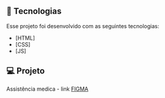 ## 🧪 Tecnologias

Esse projeto foi desenvolvido com as seguintes tecnologias:

- [HTML]
- [CSS]
- [JS]

## 💻 Projeto

Assistência medica - link [FIGMA](https://www.figma.com/file/VN6ltzTzNdgEWmZfaqLiC8/DoctorCare-(Community)?node-id=0%3A1)